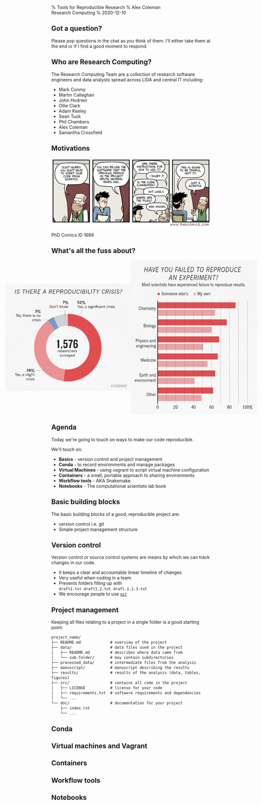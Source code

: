 % Tools for Reproducible Research
% Alex Coleman <br> Research Computing
% 2020-12-10

Got a question?
---------------------------
Please pop questions in the chat as you think of them. I'll either take them at the end or if I find a good moment to respond.

Who are Research Computing?
---------------------------
The Research Computing Team are a collection of research software engineers and data analysts spread across LIDA and central IT including:

- Mark Conmy
- Martin Callaghan
- John Hodrien
- Ollie Clark
- Adam Keeley
- Sean Tuck
- Phil Chambers
- Alex Coleman
- Samantha Crossfield

Motivations 
-------------
![](images/phdComicsSoftware.gif)
<figcaption>
    PhD Comics ID 1689
</figcaption>


What's all the fuss about?
--------------------------

<div style="display:flex; align-items:center; justify-content: center;">

<img src="images/reproducibility-graphic-online1.jpeg" width="400">


<img src="images/reproducibility-graphic-online3.jpg" width="400">
</div>

Agenda
-------
Today we're going to touch on ways to make our code reproducible.

We'll touch on:

- __Basics__ \- version control and project management
- __Conda__ \- to record environments and manage packages
- __Virtual Machines__ \- using vagrant to script virtual machine configuration
- __Containers__ \- a small, portable approach to sharing environments
- __Workflow tools__ \- AKA Snakemake
- __Notebooks__ \- The computational scientists lab book

Basic building blocks
----------------------

The basic building blocks of a good, reproducible project are:

- version control i.e. git
- Simple project management structure 

Version control
----------------

Version control or source control systems are means by which we can track changes in our code. 

- It keeps a clear and accountable linear timeline of changes
- Very useful when coding in a team
- Prevents folders filling up with <br> `draft1.txt draft1.2.txt draft.1.2.3.txt`
- We encourage people to use [`git`](https://swcarpentry.github.io/git-novice/)


Project management
-----------------------

Keeping all files relating to a project in a single folder is a good starting point.

```
project_name/
├── README.md             # overview of the project
├── data/                 # data files used in the project
│   ├── README.md         # describes where data came from
│   └── sub-folder/       # may contain subdirectories
├── processed_data/       # intermediate files from the analysis
├── manuscript/           # manuscript describing the results
├── results/              # results of the analysis (data, tables, figures)
├── src/                  # contains all code in the project
│   ├── LICENSE           # license for your code
│   ├── requirements.txt  # software requirements and dependencies
│   └── ...
└── doc/                  # documentation for your project
    ├── index.rst
    └── ...
```


Conda
-------

Virtual machines and Vagrant
-----------------------------

Containers
-----------

Workflow tools
---------------

Notebooks
----------